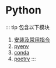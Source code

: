 #  Python

::: tip 包含以下模块
1. [安装及常用指令](./basic.md)
2. [pyenv](./pyenv.md)
3. [conda](./conda.md)
4. [poetry](./poetry.md)
:::